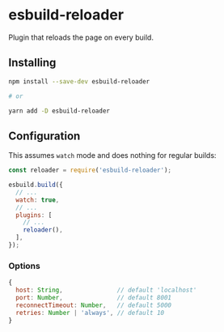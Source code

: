 # esbuild-reloader

Plugin that reloads the page on every build.


## Installing

```sh
npm install --save-dev esbuild-reloader

# or

yarn add -D esbuild-reloader
```

## Configuration

This assumes `watch` mode and does nothing for regular builds:

```js
const reloader = require('esbuild-reloader');

esbuild.build({
  // ...
  watch: true,
  // ...
  plugins: [
    // ...
    reloader(),
  ],
});

```

### Options

```js
{
  host: String,               // default 'localhost'
  port: Number,               // default 8001
  reconnectTimeout: Number,   // default 5000
  retries: Number | 'always', // default 10
}
```

